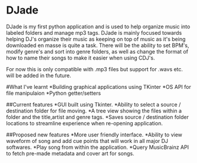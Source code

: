 # DJade

DJade is my first python application and is used to help organize music into labeled folders and manage mp3 tags. DJade is mainly focused towards helping DJ's organize their music as keeping on top of music as it's being downloaded en masse is quite a task. There will be the ability to set BPM's, modify genre's and sort into genre folders, as well as change the format of how to name their songs to make it easier when using CDJ's.

For now this is only compatible with .mp3 files but support for .wavs etc. will be added in the future.

#What I've learnt
*Building graphical applications using TKinter
*OS API for file manipulaion
*Python getter/setters

##Current features
*GUI built using Tkinter.
*Ability to select a source / destination folder for file moving.
*A tree view showing the files within a folder and the title,artist and genre tags.
*Saves source / destination folder locations to streamline experience when re-opening application.

##Proposed new features
*More user friendly interface.
*Ability to view waveform of song and add cue points that will work in all major DJ softwares.
*Play song from within the application.
*Query MusicBrainz API to fetch pre-made metadata and cover art for songs.
